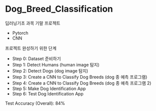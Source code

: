# Dog_Breed_Classification

딥러닝기초 과목 기말 프로젝트
- Pytorch
- CNN

프로젝트 완성하기 위한 단계
- Step 0: Dataset 준비하기
- Step 1: Detect Humans (human image 탐지)
- Step 2: Detect Dogs (dog image 탐지)
- Step 3: Create a CNN to Classify Dog Breeds (dog 종 예측 프로그램)
- Step 4: Create a CNN to Classify Dog Breeds (dog 종 예측 프로그램 2)
- Step 5: Make Dog Identification App
- Step 6: Test Dog Identification App

Test Accuracy (Overall): 84%
